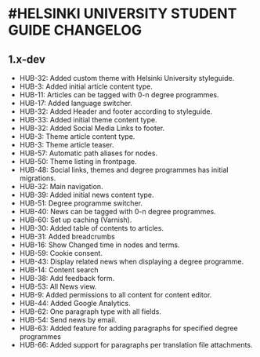 #HELSINKI UNIVERSITY STUDENT GUIDE CHANGELOG
=================

## 1.x-dev
* HUB-32: Added custom theme with Helsinki University styleguide.
* HUB-3: Added initial article content type.
* HUB-11: Articles can be tagged with 0-n degree programmes.
* HUB-17: Added language switcher.
* HUB-32: Added Header and footer according to styleguide.
* HUB-33: Added initial theme content type.
* HUB-32: Added Social Media Links to footer.
* HUB-3: Theme article content type.
* HUB-3: Theme article teaser.
* HUB-57: Automatic path aliases for nodes.
* HUB-50: Theme listing in frontpage.
* HUB-48: Social links, themes and degree programmes has initial migrations.
* HUB-32: Main navigation.
* HUB-39: Added initial news content type.
* HUB-51: Degree programme switcher.
* HUB-40: News can be tagged with 0-n degree programmes.
* HUB-60: Set up caching (Varnish).
* HUB-30: Added table of contents to articles.
* HUB-31: Added breadcrumbs
* HUB-16: Show Changed time in nodes and terms.
* HUB-59: Cookie consent.
* HUB-43: Display related news when displaying a degree programme.
* HUB-14: Content search
* HUB-38: Add feedback form.
* HUB-53: All News view.
* HUB-9: Added permissions to all content for content editor.
* HUB-44: Added Google Analytics.
* HUB-62: One paragraph type with all fields.
* HUB-54: Send news by email.
* HUB-63: Added feature for adding paragraphs for specified degree programmes
* HUB-66: Added support for paragraphs per translation file attachments.
